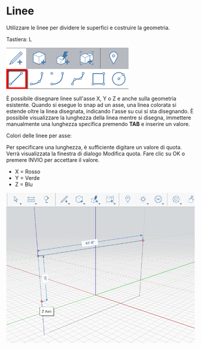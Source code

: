# Linee

Utilizzare le linee per dividere le superfici e costruire la geometria.

Tastiera: L

![](../.gitbook/assets/line_toolbar.png)

È possibile disegnare linee sull'asse X, Y o Z e anche sulla geometria esistente. Quando si esegue lo snap ad un asse, una linea colorata si estende oltre la linea disegnata, indicando l'asse su cui si sta disegnando. È possibile visualizzare la lunghezza della linea mentre si disegna, immettere manualmente una lunghezza specifica premendo **TAB** e inserire un valore.

Colori delle linee per asse:

Per specificare una lunghezza, è sufficiente digitare un valore di quota. Verrà visualizzata la finestra di dialogo Modifica quota. Fare clic su OK o premere INVIO per accettare il valore.

* X = Rosso
* Y = Verde
* Z = Blu

![](../.gitbook/assets/lines.png)

